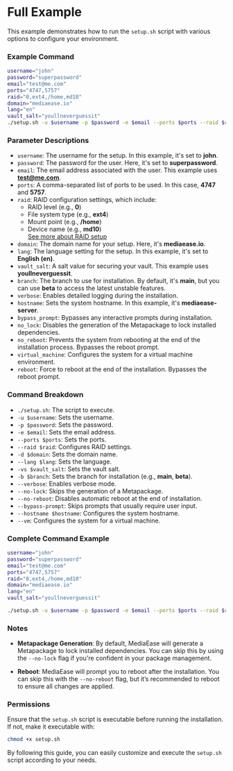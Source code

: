 # Full Example

This example demonstrates how to run the `setup.sh` script with various options to configure your environment.

### Example Command

```bash
username="john"
password="superpassword"
email="test@me.com"
ports="4747,5757"
raid="0,ext4,/home,md10"
domain="mediaease.io"
lang="en"
vault_salt="youllneverguessit"
./setup.sh -u $username -p $password -e $email --ports $ports --raid $raid -d $domain --lang $lang -vs $vault_salt --no-lock --no-reboot
```

### Parameter Descriptions

- `username`: The username for the setup. In this example, it's set to **john**.
- `password`: The password for the user. Here, it's set to **superpassword**.
- `email`: The email address associated with the user. This example uses **test@me.com**.
- `ports`: A comma-separated list of ports to be used. In this case, **4747** and **5757**.
- `raid`: RAID configuration settings, which include:
  - RAID level (e.g., **0**)
  - File system type (e.g., **ext4**)
  - Mount point (e.g., **/home**)
  - Device name (e.g., **md10**)  
  [See more about RAID setup](raid-setup.md)
- `domain`: The domain name for your setup. Here, it's **mediaease.io**.
- `lang`: The language setting for the setup. In this example, it's set to **English (en)**.
- `vault_salt`: A salt value for securing your vault. This example uses **youllneverguessit**.
- `branch`: The branch to use for installation. By default, it's **main**, but you can use **beta** to access the latest unstable features.
- `verbose`: Enables detailed logging during the installation.
- `hostname`: Sets the system hostname. In this example, it's **mediaease-server**.
- `bypass_prompt`: Bypasses any interactive prompts during installation.
- `no_lock`: Disables the generation of the Metapackage to lock installed dependencies.
- `no_reboot`: Prevents the system from rebooting at the end of the installation process. Bypasses the reboot prompt.
- `virtual_machine`: Configures the system for a virtual machine environment.
- `reboot`: Force to reboot at the end of the installation. Bypasses the reboot prompt.

### Command Breakdown

- `./setup.sh`: The script to execute.
- `-u $username`: Sets the username.
- `-p $password`: Sets the password.
- `-e $email`: Sets the email address.
- `--ports $ports`: Sets the ports.
- `--raid $raid`: Configures RAID settings.
- `-d $domain`: Sets the domain name.
- `--lang $lang`: Sets the language.
- `-vs $vault_salt`: Sets the vault salt.
- `-b $branch`: Sets the branch for installation (e.g., **main**, **beta**).
- `--verbose`: Enables verbose mode.
- `--no-lock`: Skips the generation of a Metapackage.
- `--no-reboot`: Disables automatic reboot at the end of installation.
- `--bypass-prompt`: Skips prompts that usually require user input.
- `--hostname $hostname`: Configures the system hostname.
- `--vm`: Configures the system for a virtual machine.

### Complete Command Example

```bash
username="john"
password="superpassword"
email="test@me.com"
ports="4747,5757"
raid="0,ext4,/home,md10"
domain="mediaease.io"
lang="en"
vault_salt="youllneverguessit"

./setup.sh -u $username -p $password -e $email --ports $ports --raid $raid -d $domain --lang $lang -vs $vault_salt --no-lock --no-reboot --hostname mediaease-server --bypass-prompt --verbose
```

### Notes

- **Metapackage Generation**: By default, MediaEase will generate a Metapackage to lock installed dependencies. You can skip this by using the `--no-lock` flag if you're confident in your package management.
  
- **Reboot**: MediaEase will prompt you to reboot after the installation. You can skip this with the `--no-reboot` flag, but it’s recommended to reboot to ensure all changes are applied.

### Permissions

Ensure that the `setup.sh` script is executable before running the installation. If not, make it executable with:

```bash
chmod +x setup.sh
```

By following this guide, you can easily customize and execute the `setup.sh` script according to your needs.
